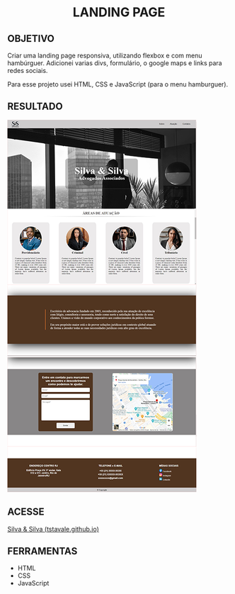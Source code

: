 <h1 align="center"> LANDING PAGE </h1>

<h2>OBJETIVO</h2>

Criar uma landing page responsiva, utilizando flexbox e com menu hambúrguer. Adicionei varias divs, formulário, o google maps e links para redes sociais.

Para esse projeto usei HTML, CSS e JavaScript (para o menu hamburguer).

<h2> RESULTADO</h2>

<img src="./assets/img/Landin-page-Adv1.png">

<img src="./assets/img/Landin-page-Adv2.png">

<h2>ACESSE</h2>

[Silva & Silva (tstavale.github.io)](https://tstavale.github.io/Landing_page/)

<h2>FERRAMENTAS</h2>

<ul>
  <li>HTML</li>

  <li>CSS</li>

  <li>JavaScript</li>
</ul>

